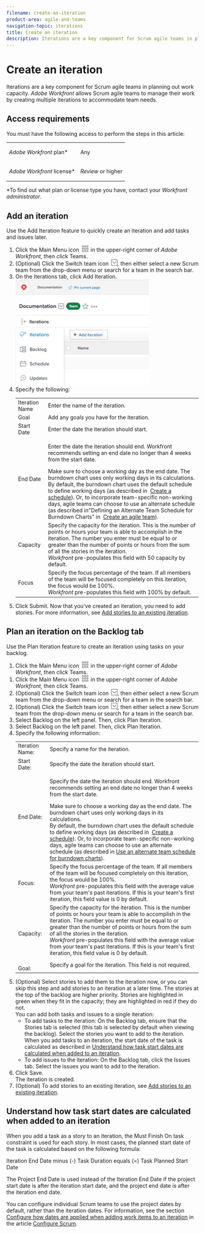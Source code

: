 ```yaml
---
filename: create-an-iteration
product-area: agile-and-teams
navigation-topic: iterations
title: Create an iteration
description: Iterations are a key component for Scrum agile teams in planning out work capacity. Adobe Workfront allows Scrum agile teams to manage their work by creating multiple iterations to accommodate team needs.
---
```


# Create an iteration

Iterations are a key component for Scrum agile teams in planning out work capacity. *Adobe Workfront* allows Scrum agile teams to manage their work by creating multiple&nbsp;iterations to accommodate team needs.

## Access requirements

You must have the following access to perform the steps in this article:

<table cellspacing="0"> 
 <col> 
 </col> 
 <col> 
 </col> 
 <tbody> 
  <tr> 
   <td role="rowheader"><em>Adobe Workfront</em> plan*</td> 
   <td> <p>Any</p> </td> 
  </tr> 
  <tr> 
   <td role="rowheader"><em>Adobe Workfront</em> license*</td> 
   <td> <p><em>Review</em> or higher</p> </td> 
  </tr> 
 </tbody> 
</table>

&#42;To find out what plan or license type you have, contact your *Workfront administrator*.

<!--
<h2 data-mc-conditions="QuicksilverOrClassic.Quicksilver">Add an iteration</h2>
-->

## Add an iteration

<!--
<p data-mc-conditions="QuicksilverOrClassic.Quicksilver">Use the Add Iteration feature to quickly create an iteration and add tasks and issues later.</p>
-->

Use the Add Iteration feature to quickly create an iteration and add tasks and issues later.

<!--
<ol data-mc-conditions="QuicksilverOrClassic.Quicksilver">
<li value="1">Click the <span class="bold">Main Menu</span> icon <img src="assets/main-menu-icon.png"> in the upper-right corner of <em>Adobe Workfront</em>, then click <span class="bold">Teams</span>.</li>
<li value="2">(Optional) Click the <span class="bold">Switch team</span> icon <img src="assets/switch-team-icon.png" alt="Switch team icon">, then either select a new Scrum team from the drop-down menu or search for a team in the search bar.</li>
<li value="3">On the <span class="bold">Iterations</span> tab, click <span class="bold">Add Iteration</span>. <br><img src="assets/add-iteration-adobe-350x275.png" style="width: 350;height: 275;"></li>
<li value="4">Specify the following:<br>
<table cellspacing="0">
<col>
<col>
<tbody>
<tr>
<td role="rowheader">Iteration Name</td>
<td>Enter the name of the iteration.</td>
</tr>
<tr>
<td role="rowheader">Goal</td>
<td>Add any goals you have for the iteration.</td>
</tr>
<tr>
<td role="rowheader">Start Date</td>
<td>Enter the date the iteration should start.</td>
</tr>
<tr>
<td role="rowheader">End Date</td>
<td><p>Enter the date the iteration should end. Workfront recommends setting an end date no longer than 4 weeks from the start date.</p><note type="tip">
Make sure to choose a working day as the end date. The burndown chart uses only working days in its calculations.
<br>By default, the burndown chart uses the&nbsp;default schedule to define working days (as described in&nbsp;
<a href="../../../administration-and-setup/set-up-workfront/configure-timesheets-schedules/create-schedules.md" class="MCXref xref">Create a schedule</a>). Or, to incorporate team-specific non-working days,&nbsp;agile teams can choose to use an alternate schedule (as described in"Defining an Alternate Team Schedule for Burndown Charts" in&nbsp;
<a href="../../../agile/get-started-with-agile-in-workfront/create-an-agile-team.md" class="MCXref xref">Create an agile team</a>).
</note></td>
</tr>
<tr>
<td role="rowheader">Capacity</td>
<td> Specify the capacity for the iteration. This is the number of points or hours your team is able to accomplish in the iteration. The number you enter must be equal to or greater than the number of points or hours from the sum of all the stories in the iteration.<br><em>Workfront</em> pre-populates this field with 50 capacity by default. </td>
</tr>
<tr>
<td role="rowheader">Focus</td>
<td>Specify the focus percentage of the team. If all members of the team will be focused completely on this iteration, the focus would be 100%.<br><em>Workfront</em> pre-populates this field with 100% by default. </td>
</tr>
</tbody>
</table></li>
<li value="5">Click <span class="bold">Submit</span>. Now that you've created an iteration, you need to add stories. For more information, see <a href="../../../agile/use-scrum-in-an-agile-team/iterations/add-stories-to-existing-iteration.md" class="MCXref xref">Add stories to an existing iteration</a>.<br></li>
</ol>
-->

<ol data-mc-conditions="QuicksilverOrClassic.Quicksilver"> 
 <li value="1">Click the <span class="bold">Main Menu</span> icon <img src="assets/main-menu-icon.png"> in the upper-right corner of <em>Adobe Workfront</em>, then click <span class="bold">Teams</span>.</li> 
 <li value="2">(Optional) Click the <span class="bold">Switch team</span> icon <img src="assets/switch-team-icon.png" alt="Switch team icon">, then either select a new Scrum team from the drop-down menu or search for a team in the search bar.</li> 
 <li value="3">On the <span class="bold">Iterations</span> tab, click <span class="bold">Add Iteration</span>. <br><img src="assets/add-iteration-adobe-350x275.png" style="width: 350;height: 275;"></li> 
 <li value="4">Specify the following:<br> 
  <table cellspacing="0"> 
   <col> 
   <col> 
   <tbody> 
    <tr> 
     <td role="rowheader">Iteration Name</td> 
     <td>Enter the name of the iteration.</td> 
    </tr> 
    <tr> 
     <td role="rowheader">Goal</td> 
     <td>Add any goals you have for the iteration.</td> 
    </tr> 
    <tr> 
     <td role="rowheader">Start Date</td> 
     <td>Enter the date the iteration should start.</td> 
    </tr> 
    <tr> 
     <td role="rowheader">End Date</td> 
     <td><p>Enter the date the iteration should end. Workfront recommends setting an end date no longer than 4 weeks from the start date.</p><note type="tip">
       Make sure to choose a working day as the end date. The burndown chart uses only working days in its calculations.
       <br>By default, the burndown chart uses the&nbsp;default schedule to define working days (as described in&nbsp;
       <a href="../../../administration-and-setup/set-up-workfront/configure-timesheets-schedules/create-schedules.md" class="MCXref xref">Create a schedule</a>). Or, to incorporate team-specific non-working days,&nbsp;agile teams can choose to use an alternate schedule (as described in"Defining an Alternate Team Schedule for Burndown Charts" in&nbsp;
       <a href="../../../agile/get-started-with-agile-in-workfront/create-an-agile-team.md" class="MCXref xref">Create an agile team</a>).
      </note></td> 
    </tr> 
    <tr> 
     <td role="rowheader">Capacity</td> 
     <td> Specify the capacity for the iteration. This is the number of points or hours your team is able to accomplish in the iteration. The number you enter must be equal to or greater than the number of points or hours from the sum of all the stories in the iteration.<br><em>Workfront</em> pre-populates this field with 50 capacity by default. </td> 
    </tr> 
    <tr> 
     <td role="rowheader">Focus</td> 
     <td>Specify the focus percentage of the team. If all members of the team will be focused completely on this iteration, the focus would be 100%.<br><em>Workfront</em> pre-populates this field with 100% by default. </td> 
    </tr> 
   </tbody> 
  </table></li> 
 <li value="5">Click <span class="bold">Submit</span>. Now that you've created an iteration, you need to add stories. For more information, see <a href="../../../agile/use-scrum-in-an-agile-team/iterations/add-stories-to-existing-iteration.md" class="MCXref xref">Add stories to an existing iteration</a>.<br></li> 
</ol>

## Plan an iteration on the Backlog tab

Use the Plan Iteration feature to create an iteration using tasks on your backlog.

<ol> <draft-comment>
  <li value="1" data-mc-conditions="QuicksilverOrClassic.Quicksilver">Click the <span class="bold">Main Menu</span> icon <img src="assets/main-menu-icon.png"> in the upper-right corner of <em>Adobe Workfront</em>, then click <span class="bold">Teams</span>.</li>
 </draft-comment>
 <li value="1" data-mc-conditions="QuicksilverOrClassic.Quicksilver">Click the <span class="bold">Main Menu</span> icon <img src="assets/main-menu-icon.png"> in the upper-right corner of <em>Adobe Workfront</em>, then click <span class="bold">Teams</span>.</li> <draft-comment>
  <li value="2" data-mc-conditions="QuicksilverOrClassic.Quicksilver">(Optional) Click the <span class="bold">Switch team</span> icon <img src="assets/switch-team-icon.png" alt="Switch team icon">, then either select a new Scrum team from the drop-down menu or search for a team in the search bar.</li>
 </draft-comment>
 <li value="2" data-mc-conditions="QuicksilverOrClassic.Quicksilver">(Optional) Click the <span class="bold">Switch team</span> icon <img src="assets/switch-team-icon.png" alt="Switch team icon">, then either select a new Scrum team from the drop-down menu or search for a team in the search bar.</li> <draft-comment>
  <li value="3" data-mc-conditions="QuicksilverOrClassic.Quicksilver">Select <span class="bold">Backlog</span> on the left panel. Then, click <span class="bold">Plan Iteration</span>.</li>
 </draft-comment>
 <li value="3" data-mc-conditions="QuicksilverOrClassic.Quicksilver">Select <span class="bold">Backlog</span> on the left panel. Then, click <span class="bold">Plan Iteration</span>.</li> 
 <li value="4">Specify the following information:<br> 
  <table cellspacing="0"> 
   <col> 
   <col> 
   <tbody> 
    <tr> 
     <td role="rowheader"><span class="bold">Iteration Name:</span></td> 
     <td>Specify a name for the iteration.</td> 
    </tr> 
    <tr> 
     <td role="rowheader"><span class="bold">Start Date:</span></td> 
     <td> Specify the date the iteration should start.</td> 
    </tr> 
    <tr> 
     <td role="rowheader"><span class="bold">End Date:</span>&nbsp;</td> 
     <td><p>Specify the date the iteration should end. Workfront recommends setting an end date no longer than 4 weeks from the start date.</p><note type="tip">
       Make sure to choose a working day as the end date. The burndown chart uses only working days in its calculations.
       <br>By default, the burndown chart uses the&nbsp;default schedule to define working days (as described in&nbsp;
       <a href="../../../administration-and-setup/set-up-workfront/configure-timesheets-schedules/create-schedules.md" class="MCXref xref">Create a schedule</a>). Or, to incorporate team-specific non-working days,&nbsp;agile teams can choose to use an alternate schedule (as described in 
       <a href="../../../agile/use-scrum-in-an-agile-team/burndown/use-alt--team-schedule-burndown-charts.md" class="MCXref xref">Use an alternate team schedule for burndown charts</a>).
      </note></td> 
    </tr> 
    <tr> 
     <td role="rowheader"><span class="bold">Focus:</span></td> 
     <td>Specify the focus percentage of the team. If all members of the team will be focused completely on this iteration, the focus would be 100%.<br><em>Workfront</em> pre-populates this field with the average value from your team's past iterations. If this is your team's first iteration, this field value is 0 by default.</td> 
    </tr> 
    <tr> 
     <td role="rowheader"><br><span class="bold">Capacity:</span></td> 
     <td> Specify the capacity for the iteration. This is the number of points or hours your team is able to accomplish in the iteration. The number you enter must be equal to or greater than the number of points or hours from the sum of all the stories in the iteration.<br><em>Workfront</em> pre-populates this field with the average value from your team's past iterations. If this is your team's first iteration, this field value is 0 by default.</td> 
    </tr> 
    <tr> 
     <td role="rowheader"><br><span class="bold">Goal:</span></td> 
     <td> Specify a goal for the iteration.&nbsp;This field is not required.</td> 
    </tr> 
   </tbody> 
  </table></li> 
 <li value="5">(Optional) Select stories to add them to&nbsp;the iteration now, or you can skip this step and add stories to an iteration at a later time. The stories at the top of the backlog are higher priority. Stories&nbsp;are highlighted in green when they fit in the capacity; they are highlighted in red if they do not.<br>You can add both tasks and issues to a single iteration: 
  <ul> 
   <li><span class="bold">To add tasks to the iteration:</span> On the <span class="bold">Backlog</span> tab, ensure that the <span class="bold">Stories</span> tab is selected (this tab is selected by default when viewing the backlog). Select the stories you want to add to the iteration.<br>When you add tasks to an iteration, the start date of the task is calculated as described in&nbsp;<a href="#understanding-how-task-start-dates-are-calculated-when-added-to-an-iteration" class="MCXref xref">Understand how task start dates are calculated when added to an iteration</a>.</li> 
   <li><span class="bold">To add issues to the iteration:</span> On the <span class="bold">Backlog</span> tab, click the <span class="bold">Issues</span> tab. Select the issues you want to add to the iteration.</li> 
  </ul></li> 
 <li value="6">Click <span class="bold">Save.</span><br>The iteration is created.</li> 
 <li value="7">(Optional) To add stories to an existing iteration, see <a href="../../../agile/use-scrum-in-an-agile-team/iterations/add-stories-to-existing-iteration.md" class="MCXref xref">Add stories to an existing iteration</a>.</li> 
</ol>

## Understand how task start dates are calculated when added to an iteration

When you add a task as a story to an iteration, the Must Finish On task constraint is used for&nbsp;each story. In most cases, the planned start date of the task is calculated based on the following formula:

Iteration End Date minus (-) Task Duration equals (=) Task Planned Start Date

The Project End Date is used instead of the Iteration End Date if&nbsp;the&nbsp;project start date is after the iteration start date, and the project end date is after the iteration end date.

<!--
<p data-mc-conditions="QuicksilverOrClassic.Quicksilver">You can configure individual Scrum teams to use the project dates by default, rather than the iteration dates. For information, see the section <a href="../../../agile/get-started-with-agile-in-workfront/configure-scrum.md#configur5" class="MCXref xref">Configure how dates are applied when adding work items to an iteration</a> in the article <a href="../../../agile/get-started-with-agile-in-workfront/configure-scrum.md" class="MCXref xref">Configure Scrum</a>. </p>
-->

You can configure individual Scrum teams to use the project dates by default, rather than the iteration dates. For information, see the section [Configure how dates are applied when adding work items to an iteration](../../../agile/get-started-with-agile-in-workfront/configure-scrum.md#configur5) in the article [Configure Scrum](../../../agile/get-started-with-agile-in-workfront/configure-scrum.md). 

